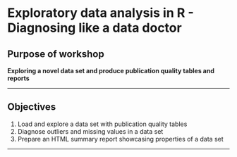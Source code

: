 # Exploratory  data analysis in R - Diagnosing like a data doctor 

## Purpose of workshop
__Exploring a novel data set and produce publication quality tables and reports__ 

***

## Objectives
1. Load and explore a data set with publication quality tables
2. Diagnose outliers and missing values in a data set
3. Prepare an HTML summary report showcasing properties of a data set


***
